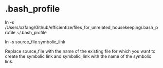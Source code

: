 # .bash_profile

ln -s /Users/xzfang/Github/efficientize/files_for_unrelated_housekeeping/.bash_profile ~/.bash_profile

ln -s source_file symbolic_link

Replace source_file with the name of the existing file for which you want to create the symbolic link and symbolic_link with the name of the symbolic link.
